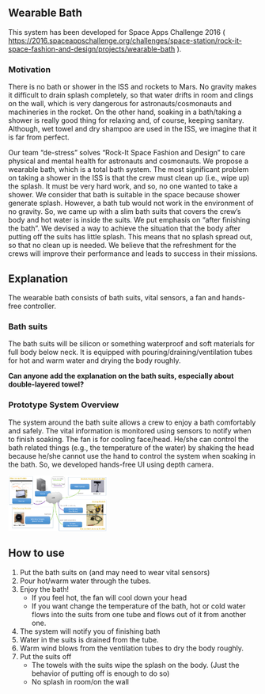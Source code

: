 ## Wearable Bath
This system has been developed for Space Apps Challenge 2016 ( https://2016.spaceappschallenge.org/challenges/space-station/rock-it-space-fashion-and-design/projects/wearable-bath ).

### Motivation

There is no bath or shower in the ISS and rockets to Mars. No gravity makes it difficult to drain splash completely, so that water drifts in room and clings on the wall, which is very dangerous for astronauts/cosmonauts and machineries in the rocket. On the other hand, soaking in a bath/taking a shower is really good thing for relaxing and, of course, keeping sanitary. Although, wet towel and dry shampoo are used in the ISS, we imagine that it is far from perfect.

Our team “de-stress” solves “Rock-It Space Fashion and Design” to care physical and mental health for astronauts and cosmonauts. We propose a wearable bath, which is a total bath system. The most significant problem on taking a shower in the ISS is that the crew must clean up (i.e., wipe up) the splash. It must be very hard work, and so, no one wanted to take a shower. We consider that bath is suitable in the space because shower generate splash. However, a bath tub would not work in the environment of no gravity. So, we came up with a slim bath suits that covers the crew’s body and hot water is inside the suits. We put emphasis on “after finishing the bath”. We devised a way to achieve the situation that the body after putting off the suits has little splash. This means that no splash spread out, so that no clean up is needed. We believe that the refreshment for the crews will improve their performance and leads to success in their missions.

## Explanation

The wearable bath consists of bath suits, vital sensors, a fan and hands-free controller. 

### Bath suits
The bath suits will be silicon or something waterproof and soft materials for full body below neck. It is equipped with pouring/draining/ventilation tubes for hot and warm water and drying the body roughly. 

**Can anyone add the explanation on the bath suits, especially about double-layered towel?**

### Prototype System Overview
The system around the bath suite allows a crew to enjoy a bath comfortably and safely. The vital information is monitored using sensors to notify when to finish soaking. The fan is for cooling face/head. He/she can control the bath related things (e.g., the temperature of the water) by shaking the head because he/she cannot use the hand to control the system when soaking in the bath. So, we developed hands-free UI using depth camera.

<img src="https://github.com/yukinagai/de-stress/blob/master/img/system_diagram.png" alt="Drawing" style="width: 200px;"/>

## How to use

1. Put the bath suits on (and may need to wear vital sensors)
2. Pour hot/warm water through the tubes.
3. Enjoy the bath!
    * If you feel hot, the fan will cool down your head
    * If you want change the temperature of the bath, hot or cold water flows into the suits from one tube and flows out of it from another one.
4. The system will notify you of finishing bath
5. Water in the suits is drained from the tube.
6. Warm wind blows from the ventilation tubes to dry the body roughly.
7. Put the suits off
    * The towels with the suits wipe the splash on the body. (Just the behavior of putting off is enough to do so)
    * No splash in room/on the wall
